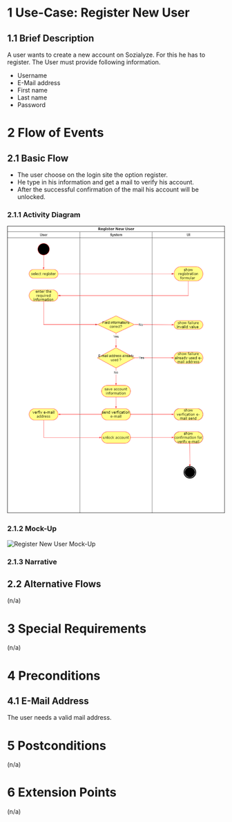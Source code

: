 # 1 Use-Case: Register New User

## 1.1 Brief Description

A user wants to create a new account on Sozialyze.
For this he has to register.
The User must provide following information.
- Username
- E-Mail address
- First name
- Last name
- Password


# 2 Flow of Events

## 2.1 Basic Flow

- The user choose on the login site the option register.
- He type in his information and get a mail to verify his account.
- After the successful confirmation of the mail his account will be unlocked.

### 2.1.1 Activity Diagram

![Register New User Diagram](activity_CreateAccount.png)

### 2.1.2 Mock-Up

![Register New User Mock-Up](mockup_CreateAccount.png)

### 2.1.3 Narrative

## 2.2 Alternative Flows

(n/a)

# 3 Special Requirements

(n/a)

# 4 Preconditions

## 4.1 E-Mail Address

The user needs a valid mail address.

# 5 Postconditions

(n/a)
 
# 6 Extension Points

(n/a)
